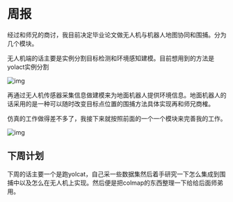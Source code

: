 # 周报

 经过和师兄的商讨，我目前决定毕业论文做无人机与机器人地图协同和围捕。分为几个模块。

无人机端的话主要是实例分割目标检测和环境感知建模。目前想用到的方法是yolact实例分割

![img](https://i-blog.csdnimg.cn/blog_migrate/255299de19ad5886860f1644aa2be527.png)

  

再通过无人机传感器采集信息做建模来为地面机器人提供环境信息。地面机器人的话采用的是一种可以随时改变目标点位置的围捕方法具体实现再和师兄商榷。

  仿真的工作做得差不多了，我接下来就按照前面的一个一个模块来完善我的工作。

![img](http://www.autolabor.com.cn/book/ROSTutorials/assets/%E5%AF%BC%E8%88%AA%E9%9D%99%E6%80%81%E6%95%88%E6%9E%9C.PNG)

## 下周计划

  下周的话主要一个是跑yolcat，自己采一些数据集然后着手研究一下怎么集成到围捕中以及怎么在无人机上实现。然后便是把colmap的东西整理一下给给后面师弟用。
